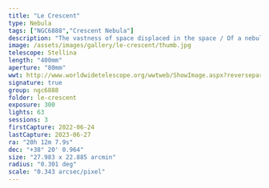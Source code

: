 ```yaml
---
title: "Le Crescent"
type: Nebula
tags: ["NGC6888","Crescent Nebula"]
description: "The vastness of space displaced in the space / Of a nebulous brain with an invisible face / Both explosion and implosion as the stellar winds blow / From a Wolf-Rayet star with a nuclear glow / Its membrane stretched thin: what will the fate / Be of this structure named NGC6 triple-8?"
image: /assets/images/gallery/le-crescent/thumb.jpg
telescope: Stellina
length: "400mm"
aperture: "80mm"
wwt: http://www.worldwidetelescope.org/wwtweb/ShowImage.aspx?reverseparity=False&scale=0.343276&name=le-crescent.jpg&imageurl=https://deepskyworkflows.com/assets/images/gallery/le-crescent/le-crescent.jpg&credits=Jeremy+Likness+at+DeepSkyWorkflows.com&creditsUrl=https://deepskyworkflows.com/&ra=303.030233&dec=38.397627&x=1899.3&y=2389.5&rotation=123.59&thumb=https://deepskyworkflows.com/assets/images/gallery/le-crescent/thumb.jpg
signature: true
group: ngc6888
folder: le-crescent
exposure: 300
lights: 63
sessions: 3
firstCapture: 2022-06-24
lastCapture: 2023-06-27
ra: "20h 12m 7.9s"
dec: "+38° 20' 0.964"
size: "27.983 x 22.885 arcmin"
radius: "0.301 deg"
scale: "0.343 arcsec/pixel"
---
```

